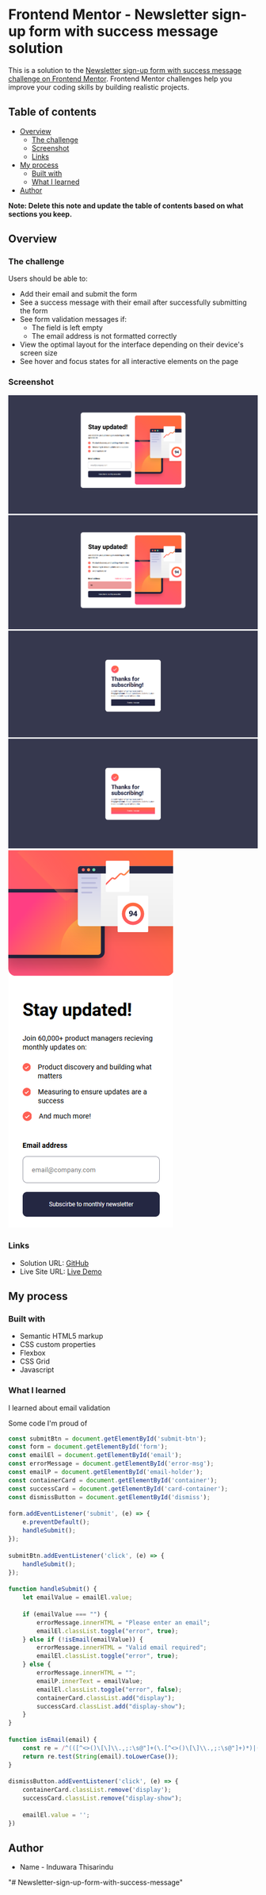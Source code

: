 # Frontend Mentor - Newsletter sign-up form with success message solution

This is a solution to the [Newsletter sign-up form with success message challenge on Frontend Mentor](https://www.frontendmentor.io/challenges/newsletter-signup-form-with-success-message-3FC1AZbNrv). Frontend Mentor challenges help you improve your coding skills by building realistic projects. 

## Table of contents

- [Overview](#overview)
  - [The challenge](#the-challenge)
  - [Screenshot](#screenshot)
  - [Links](#links)
- [My process](#my-process)
  - [Built with](#built-with)
  - [What I learned](#what-i-learned)
- [Author](#author)

**Note: Delete this note and update the table of contents based on what sections you keep.**

## Overview

### The challenge

Users should be able to:

- Add their email and submit the form
- See a success message with their email after successfully submitting the form
- See form validation messages if:
  - The field is left empty
  - The email address is not formatted correctly
- View the optimal layout for the interface depending on their device's screen size
- See hover and focus states for all interactive elements on the page

### Screenshot

![](./preview/desktop-design.png)
![](./preview/error.png)
![](./preview/success-card.png)
![](./preview/hover-design.png)
![](./preview/mobile-design.png)

### Links

- Solution URL: [GitHub]([https://your-solution-url.com](https://github.com/induwara-thisarindu/Newsletter-sign-up-form-with-success-message))
- Live Site URL: [Live Demo]([https://your-live-site-url.com](https://newsletter-signup-form-wit-error-msg.netlify.app))

## My process

### Built with

- Semantic HTML5 markup
- CSS custom properties
- Flexbox
- CSS Grid
- Javascript

### What I learned

I learned about email validation

Some code I'm proud of

```js
const submitBtn = document.getElementById('submit-btn');
const form = document.getElementById('form');
const emailEl = document.getElementById('email');
const errorMessage = document.getElementById('error-msg');
const emailP = document.getElementById('email-holder');
const containerCard = document.getElementById('container');
const successCard = document.getElementById('card-container');
const dismissButton = document.getElementById('dismiss');

form.addEventListener('submit', (e) => {
    e.preventDefault();
    handleSubmit();
});

submitBtn.addEventListener('click', (e) => {
    handleSubmit();
});

function handleSubmit() {
    let emailValue = emailEl.value;

    if (emailValue === "") {
        errorMessage.innerHTML = "Please enter an email";
        emailEl.classList.toggle("error", true);
    } else if (!isEmail(emailValue)) {
        errorMessage.innerHTML = "Valid email required";
        emailEl.classList.toggle("error", true);
    } else {
        errorMessage.innerHTML = "";
        emailP.innerText = emailValue;
        emailEl.classList.toggle("error", false);
        containerCard.classList.add("display");
        successCard.classList.add("display-show");
    }
}

function isEmail(email) {
    const re = /^(([^<>()\[\]\\.,;:\s@"]+(\.[^<>()\[\]\\.,;:\s@"]+)*)|(".+"))@((\[[0-9]{1,3}\.[0-9]{1,3}\.[0-9]{1,3}\.[0-9]{1,3}])|(([a-zA-Z\-0-9]+\.)+[a-zA-Z]{2,}))$/;
    return re.test(String(email).toLowerCase());
}

dismissButton.addEventListener('click', (e) => {
    containerCard.classList.remove('display');
    successCard.classList.remove("display-show");

    emailEl.value = '';
})
```

## Author

- Name - Induwara Thisarindu

"# Newsletter-sign-up-form-with-success-message" 
